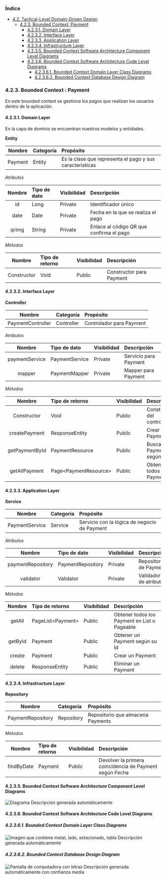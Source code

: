### Índice
 - [4.2. Tactical-Level Domain-Driven Design](https://github.com/CrackeletsGroup-IoT/upc-pre-202401-si572-sw71-CrackeletsGroup-report-tf/blob/capitulo4/capitulo4/CAPITULO%20IV.md#42-tactical-level-domain-driven-design)
    - [4.2.3. Bounded Context: Payment](#423-bounded-context--payment)
        - [4.2.3.1. Domain Layer](#4231-domain-layer)
        - [4.2.3.2. Interface Layer](#4232-interface-layer)
        - [4.2.3.3. Application Layer](#4233-application-layer)
        - [4.2.3.4. Infrastructure Layer](#4234-infrastructure-layer)
        - [4.2.3.5. Bounded Context Software Architecture Component Level Diagrams](#4235-bounded-context-software-architecture-component-level-diagrams)
        - [4.2.3.6. Bounded Context Software Architecture Code Level Diagrams](#4236-bounded-context-software-architecture-code-level-diagrams)
          - [4.2.3.6.1. Bounded Context Domain Layer Class Diagrams](#42361-bounded-context-domain-layer-class-diagrams)
          - [4.2.3.6.2. Bounded Context Database Design Diagram](#42362-bounded-context-database-design-diagram)

### 4.2.3. Bounded Context :  Payment 

En este bounded context se gestiona los pagos que realizan los usuarios dentro de la aplicación.

#### 4.2.3.1. Domain Layer

En la capa de dominio se encuentran nuestros modelos y entidades.

**Entity**

| **Nombre** | **Categoría** | **Propósito**                                            |
|:----------:|:--------------|:---------------------------------------------------------|
|  Payment   | Entity        | Es la clase que representa el pago y sus características |

*Atributos*

| **Nombre** | **Tipo de dato** | **Visibilidad** | **Descripción**                          |
|:----------:|:-----------------|:----------------|:-----------------------------------------|
|     id     | Long             | Private         | Identificador único                      |
|    date    | Date             | Private         | Fecha en la que se realiza el pago       |
|   qrImg    | String           | Private         | Enlace al código QR que confirma el pago |

*Métodos*

| **Nombre**  | **Tipo de retorno** | **Visibilidad** | **Descripción**          |
|:-----------:|:--------------------|:----------------|:-------------------------|
| Constructor | Void                | Public          | Constructor para Payment |

#### 4.2.3.2. Interface Layer

**Controller**

|    **Nombre**     | **Categoría** | **Propósito**            |
|:-----------------:|:--------------|:-------------------------|
| PaymentController | Controller    | Controlador para Payment |

*Atributos*

|   **Nombre**   | **Tipo de dato** | **Visibilidad** | **Descripción**       |
|:--------------:|:-----------------|:----------------|:----------------------|
| paymentService | PaymentService   | Private         | Servicio para Payment |
|     mapper     | PaymentMapper    | Private         | Mapper para Payment   |

*Métodos*

|   **Nombre**   | **Tipo de retorno**    | **Visibilidad** | **Descripción**             |
|:--------------:|:-----------------------|:----------------|:----------------------------|
|  Constructor   | Void                   | Public          | Constructor del controlador |
| createPayment  | ResponseEntity         | Public          | Crear un Payment            |
| getPaymentById | PaymentResource        | Public          | Buscar Payment según Id     |
| getAllPayment  | Page\<PaymentResource> | Public          | Obtener todos los Payment   |

#### 4.2.3.3. Application Layer

**Service**

|   **Nombre**   | **Categoría** | **Propósito**                                |
|:--------------:|:--------------|:---------------------------------------------|
| PaymentService | Service       | Servicio con la lógica de negocio de Payment |

*Atributos*

|   **Nombre**    | **Tipo de dato**  | **Visibilidad** | **Descripción**        |
|:---------------:|:------------------|:----------------|:-----------------------|
|paymentRepository| PaymentRepository | Private         | Repositorio de Payment |
|    validator    | Validator         | Private         | Validador de atributos |

*Métodos*   

| **Nombre** | **Tipo de retorno** | **Visibilidad** | **Descripción**                              |
|:----------:|:--------------------|:----------------|:---------------------------------------------|
|   getAll   | PageList\<Payment>  | Public          | Obtener todos los Payment en List o Pageable |
|  getById   | Payment             | Public          | Obtener un Payment según su Id               |
|   create   | Payment             | Public          | Crear un Payment                             |
|   delete   | ResponseEntity      | Public          | Eliminar un Payment                          |

#### 4.2.3.4. Infrastructure Layer

**Repository**

|    **Nombre**     | **Categoría** | **Propósito**                     |
|:-----------------:|:--------------|:----------------------------------|
| PaymentRepository | Repository    | Repositorio que almacena Payments |

*Métodos*

| **Nombre** | **Tipo de retorno** | **Visibilidad** | **Descripción**                                         |
|:----------:|:--------------------|:----------------|:--------------------------------------------------------|
| findByDate | Payment             | Public          | Devolver la primera coincidencia de Payment según Fecha |



#### 4.2.3.5. Bounded Context Software Architecture Component Level Diagrams

![Diagrama Descripción generada automáticamente](Aspose.Words.899d9df1-c45f-47c8-8b32-bcdffb4a0c6e.001.png)



#### 4.2.3.6. Bounded Context Software Architecture Code Level Diagrams
##### 4.2.3.6.1. Bounded Context Domain Layer Class Diagrams

![Imagen que contiene metal, lado, estacionado, tabla Descripción generada automáticamente](Aspose.Words.899d9df1-c45f-47c8-8b32-bcdffb4a0c6e.002.png)
 
##### 4.2.3.6.2. Bounded Context Database Design Diagram

![Pantalla de computadora con letras Descripción generada automáticamente con confianza media](Aspose.Words.899d9df1-c45f-47c8-8b32-bcdffb4a0c6e.003.png)

